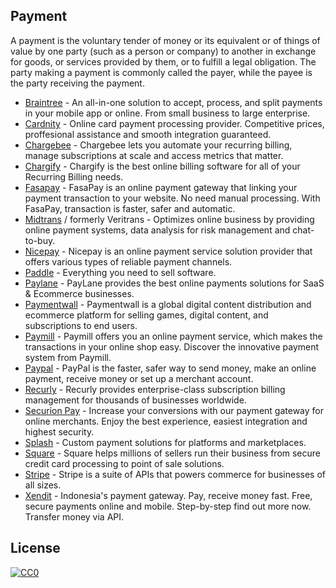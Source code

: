 ## Payment
 
 A payment is the voluntary tender of money or its equivalent or of things of value by one party (such as a person or company) to another in exchange for goods, or services provided by them, or to fulfill a legal obligation. The party making a payment is commonly called the payer, while the payee is the party receiving the payment.

*   [Braintree](https://www.braintreepayments.com/) - An all-in-one solution to accept, process, and split payments in your mobile app or online. From small business to large enterprise.
*   [Cardnity](https://cardinity.com/) - Online card payment processing provider. Competitive prices, proffesional assistance and smooth integration guaranteed.
*   [Chargebee](https://www.chargebee.com) - Chargebee lets you automate your recurring billing, manage subscriptions at scale and access metrics that matter.
*   [Chargify](https://www.chargify.com/) - Chargify is the best online billing software for all of your Recurring Billing needs.
*   [Fasapay](https://www.fasapay.com/) - FasaPay is an online payment gateway that linking your payment transaction to your website. No need manual processing. With FasaPay, transaction is faster, safer and automatic.
*   [Midtrans](https://midtrans.com/) / formerly Veritrans - Optimizes online business by providing online payment systems, data analysis for risk management and chat-to-buy.
*   [Nicepay](https://nicepay.co.id/) - Nicepay is an online payment service solution provider that offers various types of reliable payment channels.
*   [Paddle](https://paddle.com/) - Everything you need to sell software.
*   [Paylane](http://paylane.com) - PayLane provides the best online payments solutions for SaaS & Ecommerce businesses.
*   [Paymentwall](https://www.paymentwall.com) - Paymentwall is a global digital content distribution and ecommerce platform for selling games, digital content, and subscriptions to end users.
*   [Paymill](https://www.paymill.com/) - Paymill offers you an online payment service, which makes the transactions in your online shop easy. Discover the innovative payment system from Paymill.
*   [Paypal](https://www.paypal.com) - PayPal is the faster, safer way to send money, make an online payment, receive money or set up a merchant account.
*   [Recurly](https://recurly.com) - Recurly provides enterprise-class subscription billing management for thousands of businesses worldwide.
*   [Securion Pay](https://securionpay.com) - Increase your conversions with our payment gateway for online merchants. Enjoy the best experience, easiest integration and highest security.
*   [Splash](https://splashpayments.com/) - Custom payment solutions for platforms and marketplaces.
*   [Square](https://squareup.com/) - Square helps millions of sellers run their business from secure credit card processing to point of sale solutions.
*   [Stripe](https://stripe.com) - Stripe is a suite of APIs that powers commerce for businesses of all sizes.
*   [Xendit](https://www.xendit.co) - Indonesia's payment gateway. Pay, receive money fast. Free, secure payments online and mobile. Step-by-step find out more now. Transfer money via API.

[](#license)License
-------------------

[![CC0](https://camo.githubusercontent.com/44a6ab6a55bb37787cb126a500bd4a70b38250c7636665b3e8ff6ae26556ac2d/687474703a2f2f692e6372656174697665636f6d6d6f6e732e6f72672f702f7a65726f2f312e302f38387833312e706e67)](http://creativecommons.org/publicdomain/zero/1.0/)
